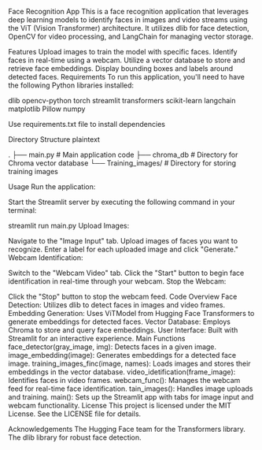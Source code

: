 Face Recognition App
This is a face recognition application that leverages deep learning models to identify faces in images and video streams using the ViT (Vision Transformer) architecture. It utilizes dlib for face detection, OpenCV for video processing, and LangChain for managing vector storage.

Features
Upload images to train the model with specific faces.
Identify faces in real-time using a webcam.
Utilize a vector database to store and retrieve face embeddings.
Display bounding boxes and labels around detected faces.
Requirements
To run this application, you'll need to have the following Python libraries installed:

dlib
opencv-python
torch
streamlit
transformers
scikit-learn
langchain
matplotlib
Pillow
numpy

Use requirements.txt file to install dependencies


Directory Structure
plaintext

.
├── main.py                  # Main application code
├── chroma_db               # Directory for Chroma vector database
└── Training_images/        # Directory for storing training images

Usage
Run the application:

Start the Streamlit server by executing the following command in your terminal:

streamlit run main.py
Upload Images:

Navigate to the "Image Input" tab.
Upload images of faces you want to recognize.
Enter a label for each uploaded image and click "Generate."
Webcam Identification:

Switch to the "Webcam Video" tab.
Click the "Start" button to begin face identification in real-time through your webcam.
Stop the Webcam:

Click the "Stop" button to stop the webcam feed.
Code Overview
Face Detection: Utilizes dlib to detect faces in images and video frames.
Embedding Generation: Uses ViTModel from Hugging Face Transformers to generate embeddings for detected faces.
Vector Database: Employs Chroma to store and query face embeddings.
User Interface: Built with Streamlit for an interactive experience.
Main Functions
face_detector(gray_image, img): Detects faces in a given image.
image_embedding(image): Generates embeddings for a detected face image.
training_images_finc(image, names): Loads images and stores their embeddings in the vector database.
video_idetification(frame_image): Identifies faces in video frames.
webcam_func(): Manages the webcam feed for real-time face identification.
tain_images(): Handles image uploads and training.
main(): Sets up the Streamlit app with tabs for image input and webcam functionality.
License
This project is licensed under the MIT License. See the LICENSE file for details.

Acknowledgements
The Hugging Face team for the Transformers library.
The dlib library for robust face detection.